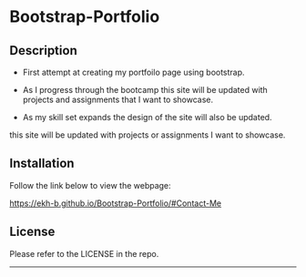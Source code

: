 # Bootstrap-Portfolio

## Description

- First attempt at creating my portfoilo page using bootstrap.

- As I progress through the bootcamp this site will be updated with projects and assignments that I want to showcase.

- As my skill set expands the design of the site will also be updated.



this site will be updated with projects or assignments I want to showcase.


## Installation

Follow the link below to view the webpage:

https://ekh-b.github.io/Bootstrap-Portfolio/#Contact-Me


## License


Please refer to the LICENSE in the repo.

---

